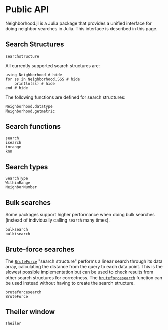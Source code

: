 # Public API
Neighborhood.jl is a Julia package that provides a unified interface for doing neighbor searches in Julia.
This interface is described in this page.

## Search Structures
```@docs
searchstructure
```

All currently supported search structures are:
```@example sss
using Neighborhood # hide
for ss in Neighborhood.SSS # hide
    println(ss) # hide
end # hide
```

The following functions are defined for search structures:
```@docs
Neighborhood.datatype
Neighborhood.getmetric
```

## Search functions
```@docs
search
isearch
inrange
knn
```

## Search types
```@docs
SearchType
WithinRange
NeighborNumber
```

## Bulk searches
Some packages support higher performance when doing bulk searches (instead of individually calling `search` many times).
```@docs
bulksearch
bulkisearch
```

## Brute-force searches

The [`BruteForce`](@ref) "search structure" performs a linear search
through its data array, calculating the distance from the query to each data
point. This is the slowest possible implementation but can be used to check
results from other search structures for correctness. The
[`bruteforcesearch`](@ref) function can be used instead without having to create
the search structure.

```@docs
bruteforcesearch
BruteForce
```

## Theiler window
```@docs
Theiler
```
